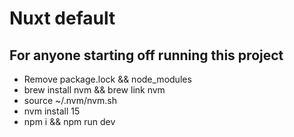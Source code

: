 # Nuxt default

## For anyone starting off running this project

- Remove package.lock && node_modules
- brew install nvm && brew link nvm
- source ~/.nvm/nvm.sh
- nvm install 15
- npm i && npm run dev
